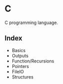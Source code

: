 # C

C programming language.

## Index

- Basics
- Outputs
- Function/Recursions
- Pointers
- FileIO
- Structures
